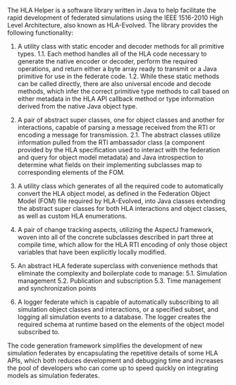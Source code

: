 The HLA Helper is a software library written in Java to help facilitate the rapid development of federated simulations using the IEEE 1516-2010 High Level Architecture, also known as HLA-Evolved. The library provides the following functionality:

1. A utility class with static encoder and decoder methods for all primitive types.
   1.1. Each method handles all of the HLA code necessary to generate the native encoder or decoder, perform the required operations, and return either a byte array ready to transmit or a Java primitive for use in the federate code.
   1.2. While these static methods can be called directly, there are also universal encode and decode methods, which infer the correct primitive type methods to call based on either metadata in the HLA API callback method or type information derived from the native Java object type.

2. A pair of abstract super classes, one for object classes and another for interactions, capable of parsing a message received from the RTI or encoding a message for transmission.
   2.1. The abstract classes utilize information pulled from the RTI ambassador class (a component provided by the HLA specification used to interact with the federation and query for object model metadata) and Java introspection to determine what fields on their implementing subclasses map to corresponding elements of the FOM.

3. A utility class which generates of all the required code to automatically convert the HLA object model, as defined in the Federation Object Model (FOM) file required by HLA-Evolved, into Java classes extending the abstract super classes for both HLA interactions and object classes, as well as custom HLA enumerations.

4. A pair of change tracking aspects, utilizing the AspectJ framework, woven into all of the concrete subclasses described in part three at compile time, which allow for the HLA RTI encoding of only those object variables that have been explicitly locally modified.

5. An abstract HLA federate superclass with convenience methods that eliminate the complexity and boilerplate code to manage:
   5.1. Simulation management
   5.2. Publication and subscription
   5.3. Time management and synchronization points

6. A logger federate which is capable of automatically subscribing to all simulation object classes and interactions, or a specified subset, and logging all simulation events to a database. The logger creates the required schema at runtime based on the elements of the object model subscribed to.

The code generation framework simplifies the development of new simulation federates by encapsulating the repetitive details of some HLA APIs, which both reduces development and debugging time and increases the pool of developers who can come up to speed quickly on integrating models as simulation federates.